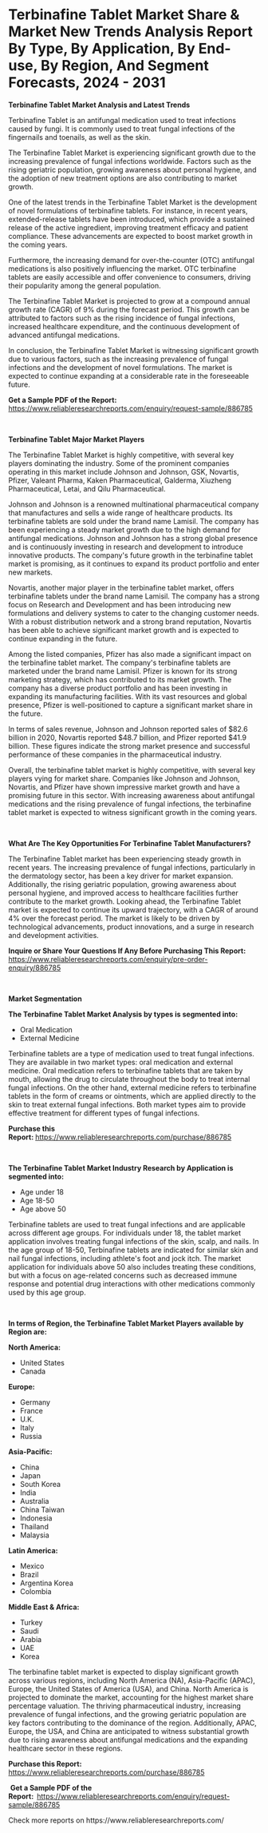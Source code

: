 <p><h1>Terbinafine Tablet Market Share & Market New Trends Analysis Report By Type, By Application, By End-use, By Region, And Segment Forecasts, 2024 - 2031</h1></p><p><strong>Terbinafine Tablet Market Analysis and Latest Trends</strong></p>
<p><p>Terbinafine Tablet is an antifungal medication used to treat infections caused by fungi. It is commonly used to treat fungal infections of the fingernails and toenails, as well as the skin.</p><p>The Terbinafine Tablet Market is experiencing significant growth due to the increasing prevalence of fungal infections worldwide. Factors such as the rising geriatric population, growing awareness about personal hygiene, and the adoption of new treatment options are also contributing to market growth.</p><p>One of the latest trends in the Terbinafine Tablet Market is the development of novel formulations of terbinafine tablets. For instance, in recent years, extended-release tablets have been introduced, which provide a sustained release of the active ingredient, improving treatment efficacy and patient compliance. These advancements are expected to boost market growth in the coming years.</p><p>Furthermore, the increasing demand for over-the-counter (OTC) antifungal medications is also positively influencing the market. OTC terbinafine tablets are easily accessible and offer convenience to consumers, driving their popularity among the general population.</p><p>The Terbinafine Tablet Market is projected to grow at a compound annual growth rate (CAGR) of 9% during the forecast period. This growth can be attributed to factors such as the rising incidence of fungal infections, increased healthcare expenditure, and the continuous development of advanced antifungal medications.</p><p>In conclusion, the Terbinafine Tablet Market is witnessing significant growth due to various factors, such as the increasing prevalence of fungal infections and the development of novel formulations. The market is expected to continue expanding at a considerable rate in the foreseeable future.</p></p>
<p><strong>Get a Sample PDF of the Report:&nbsp;</strong> <a href="https://www.reliableresearchreports.com/enquiry/request-sample/886785">https://www.reliableresearchreports.com/enquiry/request-sample/886785</a></p>
<p>&nbsp;</p>
<p><strong>Terbinafine Tablet Major Market Players</strong></p>
<p><p>The Terbinafine Tablet Market is highly competitive, with several key players dominating the industry. Some of the prominent companies operating in this market include Johnson and Johnson, GSK, Novartis, Pfizer, Valeant Pharma, Kaken Pharmaceutical, Galderma, Xiuzheng Pharmaceutical, Letai, and Qilu Pharmaceutical.</p><p>Johnson and Johnson is a renowned multinational pharmaceutical company that manufactures and sells a wide range of healthcare products. Its terbinafine tablets are sold under the brand name Lamisil. The company has been experiencing a steady market growth due to the high demand for antifungal medications. Johnson and Johnson has a strong global presence and is continuously investing in research and development to introduce innovative products. The company's future growth in the terbinafine tablet market is promising, as it continues to expand its product portfolio and enter new markets.</p><p>Novartis, another major player in the terbinafine tablet market, offers terbinafine tablets under the brand name Lamisil. The company has a strong focus on Research and Development and has been introducing new formulations and delivery systems to cater to the changing customer needs. With a robust distribution network and a strong brand reputation, Novartis has been able to achieve significant market growth and is expected to continue expanding in the future.</p><p>Among the listed companies, Pfizer has also made a significant impact on the terbinafine tablet market. The company's terbinafine tablets are marketed under the brand name Lamisil. Pfizer is known for its strong marketing strategy, which has contributed to its market growth. The company has a diverse product portfolio and has been investing in expanding its manufacturing facilities. With its vast resources and global presence, Pfizer is well-positioned to capture a significant market share in the future.</p><p>In terms of sales revenue, Johnson and Johnson reported sales of $82.6 billion in 2020, Novartis reported $48.7 billion, and Pfizer reported $41.9 billion. These figures indicate the strong market presence and successful performance of these companies in the pharmaceutical industry.</p><p>Overall, the terbinafine tablet market is highly competitive, with several key players vying for market share. Companies like Johnson and Johnson, Novartis, and Pfizer have shown impressive market growth and have a promising future in this sector. With increasing awareness about antifungal medications and the rising prevalence of fungal infections, the terbinafine tablet market is expected to witness significant growth in the coming years.</p></p>
<p>&nbsp;</p>
<p><strong>What Are The Key Opportunities For Terbinafine Tablet Manufacturers?</strong></p>
<p><p>The Terbinafine Tablet market has been experiencing steady growth in recent years. The increasing prevalence of fungal infections, particularly in the dermatology sector, has been a key driver for market expansion. Additionally, the rising geriatric population, growing awareness about personal hygiene, and improved access to healthcare facilities further contribute to the market growth. Looking ahead, the Terbinafine Tablet market is expected to continue its upward trajectory, with a CAGR of around 4% over the forecast period. The market is likely to be driven by technological advancements, product innovations, and a surge in research and development activities.</p></p>
<p><strong>Inquire or Share Your Questions If Any Before Purchasing This Report:</strong> <a href="https://www.reliableresearchreports.com/enquiry/pre-order-enquiry/886785">https://www.reliableresearchreports.com/enquiry/pre-order-enquiry/886785</a></p>
<p>&nbsp;</p>
<p><strong>Market Segmentation</strong></p>
<p><strong>The Terbinafine Tablet Market Analysis by types is segmented into:</strong></p>
<p><ul><li>Oral Medication</li><li>External Medicine</li></ul></p>
<p><p>Terbinafine tablets are a type of medication used to treat fungal infections. They are available in two market types: oral medication and external medicine. Oral medication refers to terbinafine tablets that are taken by mouth, allowing the drug to circulate throughout the body to treat internal fungal infections. On the other hand, external medicine refers to terbinafine tablets in the form of creams or ointments, which are applied directly to the skin to treat external fungal infections. Both market types aim to provide effective treatment for different types of fungal infections.</p></p>
<p><strong>Purchase this Report:&nbsp;</strong><a href="https://www.reliableresearchreports.com/purchase/886785">https://www.reliableresearchreports.com/purchase/886785</a></p>
<p>&nbsp;</p>
<p><strong>The Terbinafine Tablet Market Industry Research by Application is segmented into:</strong></p>
<p><ul><li>Age under 18</li><li>Age 18-50</li><li>Age above 50</li></ul></p>
<p><p>Terbinafine tablets are used to treat fungal infections and are applicable across different age groups. For individuals under 18, the tablet market application involves treating fungal infections of the skin, scalp, and nails. In the age group of 18-50, Terbinafine tablets are indicated for similar skin and nail fungal infections, including athlete's foot and jock itch. The market application for individuals above 50 also includes treating these conditions, but with a focus on age-related concerns such as decreased immune response and potential drug interactions with other medications commonly used by this age group.</p></p>
<p>&nbsp;</p>
<p><strong>In terms of Region, the Terbinafine Tablet Market Players available by Region are:</strong></p>
<p>
    <p> <strong> North America: </strong>
        <ul>
            <li>United States</li>
            <li>Canada</li>
        </ul>
        </p> 
    <p> <strong> Europe: </strong>
        <ul>
            <li>Germany</li>
            <li>France</li>
            <li>U.K.</li>
            <li>Italy</li>
            <li>Russia</li>
        </ul>
        </p> 
    <p> <strong> Asia-Pacific: </strong>
        <ul>
            <li>China</li>
            <li>Japan</li>
            <li>South Korea</li>
            <li>India</li>
            <li>Australia</li>
            <li>China Taiwan</li>
            <li>Indonesia</li>
            <li>Thailand</li>
            <li>Malaysia</li>
        </ul>
        </p> 
    <p> <strong> Latin America: </strong>
        <ul>
            <li>Mexico</li>
            <li>Brazil</li>
            <li>Argentina Korea</li>
            <li>Colombia</li>
        </ul>
        </p> 
    <p> <strong> Middle East & Africa: </strong>
        <ul>
            <li>Turkey</li>
            <li>Saudi</li>
            <li>Arabia</li>
            <li>UAE</li>
            <li>Korea</li>
        </ul>
    </p>
    </p>
<p><p>The terbinafine tablet market is expected to display significant growth across various regions, including North America (NA), Asia-Pacific (APAC), Europe, the United States of America (USA), and China. North America is projected to dominate the market, accounting for the highest market share percentage valuation. The thriving pharmaceutical industry, increasing prevalence of fungal infections, and the growing geriatric population are key factors contributing to the dominance of the region. Additionally, APAC, Europe, the USA, and China are anticipated to witness substantial growth due to rising awareness about antifungal medications and the expanding healthcare sector in these regions.</p></p>
<p><strong>Purchase this Report: </strong><a href="https://www.reliableresearchreports.com/purchase/886785">https://www.reliableresearchreports.com/purchase/886785</a></p>
<p>&nbsp;<strong>Get a Sample PDF of the Report:&nbsp;&nbsp;</strong><a href="https://www.reliableresearchreports.com/enquiry/request-sample/886785">https://www.reliableresearchreports.com/enquiry/request-sample/886785</a></p>
<p><strong></strong></p>
<p>Check more reports on https://www.reliableresearchreports.com/</p>